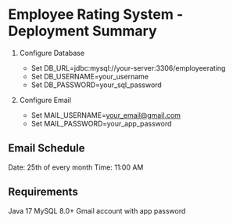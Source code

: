 # Employee Rating System - Deployment Summary

1. Configure Database
   - Set DB_URL=jdbc:mysql://your-server:3306/employeerating
   - Set DB_USERNAME=your_username
   - Set DB_PASSWORD=your_sql_password

2. Configure Email
   - Set MAIL_USERNAME=your_email@gmail.com
   - Set MAIL_PASSWORD=your_app_password

## Email Schedule
Date: 25th of every month
Time: 11:00 AM

## Requirements
Java 17
MySQL 8.0+
Gmail account with app password 